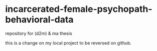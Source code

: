 # incarcerated-female-psychopath-behavioral-data
repository for (d2m) &amp; ma thesis

this is a change on my local project to be reversed on github.